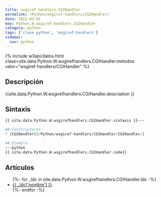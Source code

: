 ```yaml
---
title: wsgiref.handlers.CGIHandler
permalink: /Python/wsgiref-handlers/CGIHandler/
date: 2021-01-01
key: Python.W.wsgiref.handlers.CGIHandler
category: python
tags: ['clase python', 'wsgiref-handlers']
sidebar: 
  nav: python
---
```


{% include w3api/datos.html clase=site.data.Python.W.wsgirefhandlers.CGIHandler.metodos valor="wsgiref-handlers/CGIHandler" %}

## Descripción
{{site.data.Python.W.wsgirefhandlers.CGIHandler.description }}

## Sintaxis
~~~python
{{ site.data.Python.W.wsgirefhandlers.CGIHandler.sintaxis }}~~~

## Constructores
* [CGIHandler](/Python/wsgiref-handlers/CGIHandler/CGIHandler/)

## Ejemplo
~~~python
{{ site.data.Python.W.wsgirefhandlers.CGIHandler.code}}
~~~

## Artículos
<ul>
{%- for _ldc in site.data.Python.W.wsgirefhandlers.CGIHandler.ldc -%}
   <li>
       <a href="{{_ldc['url'] }}">{{ _ldc['nombre'] }}</a>
   </li>
{%- endfor -%}
</ul>
